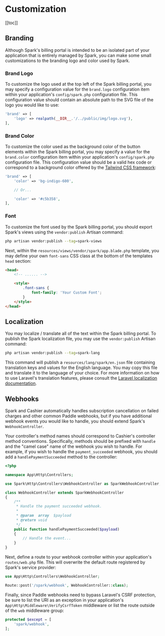 # Customization

[[toc]]

## Branding

Although Spark's billing portal is intended to be an isolated part of your application that is entirely managed by Spark, you can make some small customizations to the branding logo and color used by Spark.

### Brand Logo

To customize the logo used at the top left of the Spark billing portal, you may specify a configuration value for the `brand.logo` configuration item within your application's `config/spark.php` configuration file. This configuration value should contain an absolute path to the SVG file of the logo you would like to use:

```php
'brand' => [
    'logo' => realpath(__DIR__.'/../public/img/logo.svg'),
],
```

### Brand Color

To customize the color used as the background color of the button elements within the Spark billing portal, you may specify a value for the `brand.color` configuration item within your application's `config/spark.php` configuration file. This configuration value should be a valid hex code or correspond to a background color offered by the [Tailwind CSS framework](https://tailwindcss.com/docs/customizing-colors):

```php
'brand' => [
    'color' => 'bg-indigo-600',

    // Or...

    'color' => '#c5b358',
],
```

### Font

To customize the font used by the Spark billing portal, you should export Spark's views using the `vendor:publish` Artisan command:

```bash
php artisan vendor:publish --tag=spark-views
```

Next, within the `resources/views/vendor/spark/app.blade.php` template, you may define your own `font-sans` CSS class at the bottom of the templates `head` section:

```html
<head>
    <!-- ...... -->

    <style>
        .font-sans {
            font-family: 'Your Custom Font';
        }
    </style>
</head>
```

## Localization

You may localize / translate all of the text within the Spark billing portal. To publish the Spark localization file, you may use the `vendor:publish` Artisan command:

```bash
php artisan vendor:publish --tag=spark-lang
```

This command will publish a `resources/lang/spark/en.json` file containing translation keys and values for the English language. You may copy this file and translate it to the language of your choice. For more information on how to use Laravel's translation features, please consult the [Laravel localization documentation](https://laravel.com/docs/localization#using-translation-strings-as-keys).

## Webhooks

Spark and Cashier automatically handles subscription cancellation on failed charges and other common Paddle webhooks, but if you have additional webhook events you would like to handle, you should extend Spark's `WebhookController`.

Your controller's method names should correspond to Cashier's controller method conventions. Specifically, methods should be prefixed with `handle` and the "camel case" name of the webhook you wish to handle. For example, if you wish to handle the `payment_succeeded` webhook, you should add a `handlePaymentSucceeded` method to the controller:

```php
<?php

namespace App\Http\Controllers;

use Spark\Http\Controllers\WebhookController as SparkWebhookController;

class WebhookController extends SparkWebhookController
{
    /**
     * Handle the payment succeeded webhook.
     *
     * @param  array  $payload
     * @return void
     */
    public function handlePaymentSucceeded($payload)
    {
        // Handle the event...
    }
}
```

Next, define a route to your webhook controller within your application's `routes/web.php` file. This will overwrite the default route registered by Spark's service provider:

```php
use App\Http\Controllers\WebhookController;

Route::post('/spark/webhook', WebhookController::class);
```

Finally, since Paddle webhooks need to bypass Laravel's CSRF protection, be sure to list the URI as an exception in your application's `App\Http\Middleware\VerifyCsrfToken` middleware or list the route outside of the `web` middleware group:

```php
protected $except = [
    'spark/webhook',
];
```